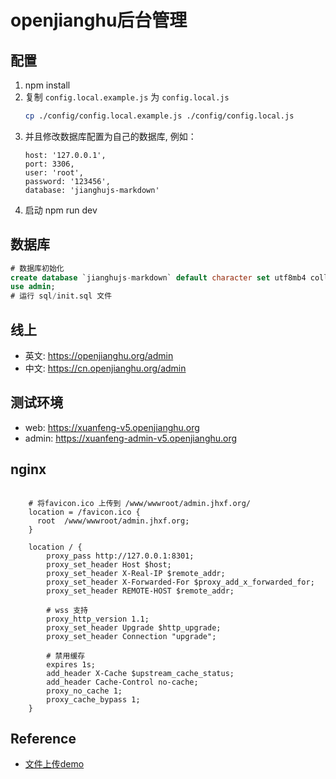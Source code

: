 # openjianghu后台管理

## 配置

1. npm install
2. 复制 `config.local.example.js` 为 `config.local.js`
   ```bash
   cp ./config/config.local.example.js ./config/config.local.js
   ```   
3. 并且修改数据库配置为自己的数据库, 例如：
   ```
   host: '127.0.0.1',
   port: 3306,
   user: 'root',
   password: '123456',
   database: 'jianghujs-markdown'
   ```
4. 启动 npm run dev
   
## 数据库

```sql
# 数据库初始化
create database `jianghujs-markdown` default character set utf8mb4 collate utf8mb4_bin;
use admin;
# 运行 sql/init.sql 文件
```

## 线上

- 英文: https://openjianghu.org/admin
- 中文: https://cn.openjianghu.org/admin

## 测试环境

- web: https://xuanfeng-v5.openjianghu.org
- admin: https://xuanfeng-admin-v5.openjianghu.org

## nginx

```config

    # 将favicon.ico 上传到 /www/wwwroot/admin.jhxf.org/
    location = /favicon.ico {
      root  /www/wwwroot/admin.jhxf.org;
    }

    location / {
        proxy_pass http://127.0.0.1:8301;
        proxy_set_header Host $host;
        proxy_set_header X-Real-IP $remote_addr;
        proxy_set_header X-Forwarded-For $proxy_add_x_forwarded_for;
        proxy_set_header REMOTE-HOST $remote_addr;
    
        # wss 支持
        proxy_http_version 1.1;
        proxy_set_header Upgrade $http_upgrade;
        proxy_set_header Connection "upgrade";
        
        # 禁用缓存
        expires 1s;
        add_header X-Cache $upstream_cache_status;
        add_header Cache-Control no-cache;
        proxy_no_cache 1;
        proxy_cache_bypass 1;
    }

```

## Reference

- [文件上传demo](https://vuetify-file-browser-demo.herokuapp.com/)